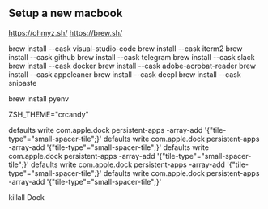 ## Setup a new macbook

https://ohmyz.sh/
https://brew.sh/

brew install --cask visual-studio-code
brew install --cask iterm2
brew install --cask github
brew install --cask telegram
brew install --cask slack
brew install --cask docker
brew install --cask adobe-acrobat-reader
brew install --cask appcleaner
brew install --cask deepl
brew install --cask snipaste

brew install pyenv

ZSH_THEME="crcandy"

defaults write com.apple.dock persistent-apps -array-add '{"tile-type"="small-spacer-tile";}'
defaults write com.apple.dock persistent-apps -array-add '{"tile-type"="small-spacer-tile";}'
defaults write com.apple.dock persistent-apps -array-add '{"tile-type"="small-spacer-tile";}'
defaults write com.apple.dock persistent-apps -array-add '{"tile-type"="small-spacer-tile";}'
defaults write com.apple.dock persistent-apps -array-add '{"tile-type"="small-spacer-tile";}'

killall Dock
